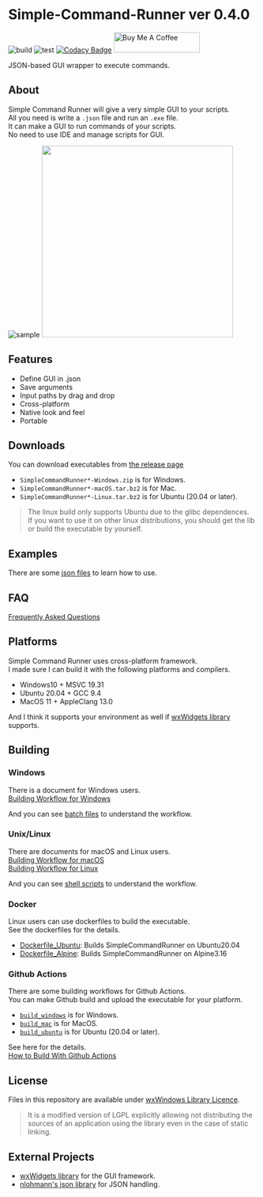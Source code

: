 # Simple-Command-Runner ver 0.4.0

![build](https://github.com/matyalatte/Simple-Command-Runner/actions/workflows/build_all.yml/badge.svg)
![test](https://github.com/matyalatte/Simple-Command-Runner/actions/workflows/test.yml/badge.svg)
[![Codacy Badge](https://app.codacy.com/project/badge/Grade/4aee3ee5172e4c38915d07f9c62725d3)](https://www.codacy.com/gh/matyalatte/Simple-Command-Runner/dashboard?utm_source=github.com&amp;utm_medium=referral&amp;utm_content=matyalatte/Simple-Command-Runner&amp;utm_campaign=Badge_Grade)
<a href="https://www.buymeacoffee.com/matyalatteQ" target="_blank"><img src="https://cdn.buymeacoffee.com/buttons/default-orange.png" alt="Buy Me A Coffee" height="41" width="174"></a>  

JSON-based GUI wrapper to execute commands.  

## About

Simple Command Runner will give a very simple GUI to your scripts.  
All you need is write a `.json` file and run an `.exe` file.  
It can make a GUI to run commands of your scripts.  
No need to use IDE and manage scripts for GUI.  

![sample](https://user-images.githubusercontent.com/69258547/192090786-11a3f5ef-988e-442f-8ba9-fd1636b9f350.png)
<img src=https://user-images.githubusercontent.com/69258547/192090797-f5e5b52d-59aa-4942-a361-2c8b5c7bd746.png width=387></img>  

## Features

-   Define GUI in .json
-   Save arguments
-   Input paths by drag and drop
-   Cross-platform
-   Native look and feel
-   Portable

## Downloads

You can download executables from [the release page](https://github.com/matyalatte/Simple-Command-Runner/releases)

-   `SimpleCommandRunner*-Windows.zip` is for Windows.  
-   `SimpleCommandRunner*-macOS.tar.bz2` is for Mac.  
-   `SimpleCommandRunner*-Linux.tar.bz2` is for Ubuntu (20.04 or later).  

> The linux build only supports Ubuntu due to the glibc dependences.  
> If you want to use it on other linux distributions, you should get the lib or build the executable by yourself.  

## Examples

There are some [json files](../examples/README.md) to learn how to use.  

## FAQ

[Frequently Asked Questions](./FAQ.md)

## Platforms

Simple Command Runner uses cross-platform framework.  
I made sure I can build it with the following platforms and compilers.

-   Windows10 + MSVC 19.31
-   Ubuntu 20.04 + GCC 9.4
-   MacOS 11 + AppleClang 13.0

And I think it supports your environment as well if [wxWidgets library](https://github.com/wxWidgets/wxWidgets) supports.  

## Building

### Windows

There is a document for Windows users.  
[Building Workflow for Windows](./Build-on-Windows.md)  

And you can see [batch files](../batch_files/) to understand the workflow.  

### Unix/Linux

There are documents for macOS and Linux users.  
[Building Workflow for macOS](./Build-on-Mac.md)  
[Building Workflow for Linux](./Build-on-Linux.md)  

And you can see [shell scripts](../shell_scripts/) to understand the workflow.  

### Docker

Linux users can use dockerfiles to build the executable.  
See the dockerfiles for the details.

-   [Dockerfile_Ubuntu](../Dockerfile_Ubuntu): Builds SimpleCommandRunner on Ubuntu20.04  
-   [Dockerfile_Alpine](../Dockerfile_Alpine): Builds SimpleCommandRunner on Alpine3.16  

### Github Actions

There are some building workflows for Github Actions.  
You can make Github build and upload the executable for your platform.  

-   [`build_windows`](../.github/workflows/build_windows.yml) is for Windows.
-   [`build_mac`](../.github/workflows/build_mac.yml) is for MacOS.
-   [`build_ubuntu`](../.github/workflows/build_ubuntu.yml) is for Ubuntu (20.04 or later).

See here for the details.  
[How to Build With Github Actions](./Github-Actions.md)

## License

Files in this repository are available under [wxWindows Library Licence](../license.txt).  

> It is a modified version of LGPL explicitly allowing not distributing
> the sources of an application using the library even in the case of static linking.  

## External Projects

-   [wxWidgets library](https://github.com/wxWidgets/wxWidgets) for the GUI framework.  
-   [nlohmann's json library](https://github.com/nlohmann/json) for JSON handling.  
